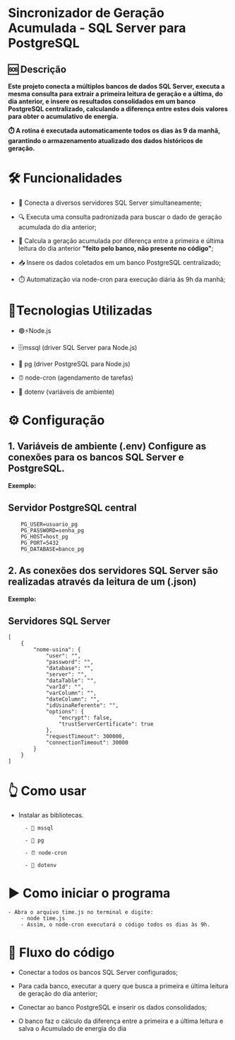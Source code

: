 # Sincronizador de Geração Acumulada - SQL Server para PostgreSQL

## 🆘 Descrição

**Este projeto conecta a múltiplos bancos de dados SQL Server, executa a mesma consulta para extrair a primeira leitura de geração e a última, do dia anterior, e insere os resultados consolidados em um banco PostgreSQL centralizado, calculando a diferença entre estes dois valores para obter o acumulativo de energia.**

**⏱️ A rotina é executada automaticamente todos os dias às 9 da manhã, garantindo o armazenamento atualizado dos dados históricos de geração.**

# 🛠️ Funcionalidades

- 💾 Conecta a diversos servidores SQL Server simultaneamente;

- 🔍 Executa uma consulta padronizada para buscar o dado de geração acumulada do dia anterior;

- 🧮 Calcula a geração acumulada por diferença entre a primeira e última leitura do dia anterior **"feito pelo banco, não presente no código"**;

- 📥 Insere os dados coletados em um banco PostgreSQL centralizado;

- ⏱️ Automatização via node-cron para execução diária às 9h da manhã;

# 🤖Tecnologias Utilizadas
- 🟢⚡Node.js

- 🗄️mssql (driver SQL Server para Node.js)

- 🐘 pg (driver PostgreSQL para Node.js)

- ⏰ node-cron (agendamento de tarefas)

- 🔐 dotenv (variáveis de ambiente)

# ⚙️ Configuração
## 1. Variáveis de ambiente (.env) Configure as conexões para os bancos SQL Server e PostgreSQL. 

**Exemplo:**

## Servidor PostgreSQL central
        PG_USER=usuario_pg
        PG_PASSWORD=senha_pg
        PG_HOST=host_pg
        PG_PORT=5432
        PG_DATABASE=banco_pg

## 2. As conexões dos servidores SQL Server são realizadas através da leitura de um (.json)

**Exemplo:**

## Servidores SQL Server
    [
        {
            "nome-usina": {
                "user": "",
                "password": "",
                "database": "",
                "server": "",
                "dataTable": "",
                "varId": "",
                "varColumn": "",
                "dateColumn": "",
                "idUsinaReferente": "",
                "options": {
                    "encrypt": false,
                    "trustServerCertificate": true
                },
                "requestTimeout": 300000,
                "connectionTimeout": 30000
            }
        }
    ]

# 👆 Como usar
- Instalar as bibliotecas.

        - 🏢 mssql 
        
        - 🐘 pg 
        
        - ⏰ node-cron 
        
        - 🔐 dotenv

# ▶️ Como iniciar o programa
    - Abra o arquivo time.js no terminal e digite:
        - node time.js
        - Assim, o node-cron executará o código todos os dias às 9h.


# 🔄 Fluxo do código
- Conectar a todos os bancos SQL Server configurados;

- Para cada banco, executar a query que busca a primeira e última leitura de geração do dia anterior;

- Conectar ao banco PostgreSQL e inserir os dados consolidados;

- O banco faz o cálculo da diferença entre a primeira e a última leitura e salva o Acumulado de energia do dia
